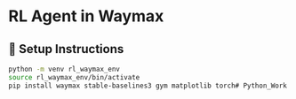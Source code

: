 # RL Agent in Waymax

## 🔧 Setup Instructions
```bash
python -m venv rl_waymax_env
source rl_waymax_env/bin/activate
pip install waymax stable-baselines3 gym matplotlib torch# Python_Work